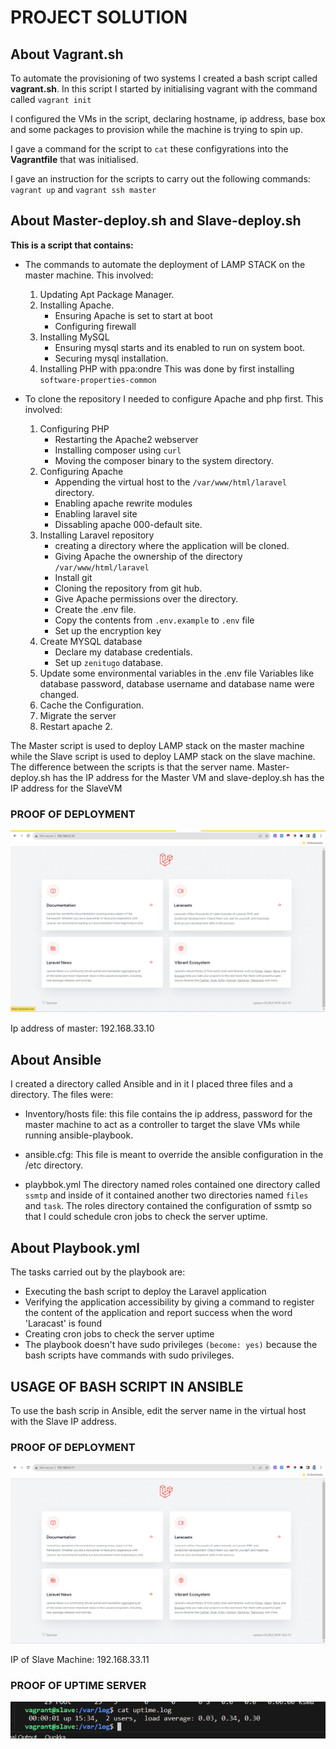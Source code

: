 # PROJECT SOLUTION 

## About Vagrant.sh
To automate the provisioning of two systems I created a bash script called **vagrant.sh**.
In this script I started by initialising vagrant with the command called `vagrant init`

I configured the VMs in the script, declaring hostname, ip address, base box and some packages to provision while the machine is trying to spin up.

I gave a command for the script to `cat` these configyrations into the **Vagrantfile** that was initialised.


I gave an instruction for the scripts to carry out the following commands:  `vagrant up` and `vagrant ssh master`

## About Master-deploy.sh and Slave-deploy.sh
**This is a script that contains:**
- The commands to automate the deployment of LAMP STACK on the master machine. This involved:
    
    1. Updating Apt Package Manager.
    2. Installing Apache.
        - Ensuring Apache is set to start at boot
        - Configuring firewall
    3. Installing MySQL
        - Ensuring mysql starts and its enabled to run on system boot.
        - Securing mysql installation.
    4. Installing PHP with ppa:ondre
        This was done by first installing `software-properties-common`
    
- To clone the repository I needed to configure Apache and php first. This involved:

    1. Configuring PHP
        - Restarting the Apache2 webserver
        - Installing composer using `curl`
        - Moving the composer binary to the system directory.
    2. Configuring Apache
        - Appending the virtual host to the `/var/www/html/laravel` directory.
        - Enabling apache rewrite modules
        - Enabling laravel site
        - Dissabling apache 000-default site.
    3. Installing Laravel repository
        - creating a directory where the application will be cloned.
        - Giving Apache the ownership of the directory `/var/www/html/laravel`
        - Install git 
        - Cloning the repository from git hub.
        - Give Apache permissions over the directory.
        - Create the .env file.
        - Copy the contents from `.env.example` to `.env` file
        - Set up the encryption key
    4. Create MYSQL database
        - Declare my database credentials.
        - Set up `zenitugo` database.
    5. Update some environmental variables in the .env file
          Variables like database password, database username and database name were changed.
    6. Cache the Configuration.
    7. Migrate the server
    8. Restart apache 2.
 
The Master script is used to deploy LAMP stack on the master machine while the Slave script is used to deploy LAMP stack on the slave machine. The difference between the scripts is that the server name. Master-deploy.sh has the IP address for the Master VM and slave-deploy.sh has the IP address for the SlaveVM  

### PROOF OF DEPLOYMENT

![laravel app deployed on master](./Access%20to%20Laravel%20Application%20with%20Master%20VM.png)

Ip address of master: 192.168.33.10


## About Ansible
I created a directory called Ansible and in it I placed three files and a directory. The files were:

- Inventory/hosts file: this file contains the ip address, password for the master machine to act as a controller to target the slave VMs while running ansible-playbook.

- ansible.cfg: This file is meant to override the ansible configuration in the  /etc directory. 

- playbbok.yml
The directory named roles contained one directory called `ssmtp` and  inside of it contained another two directories named `files` and `task`. The roles directory contained the configuration of ssmtp so that I could schedule cron jobs to check the server uptime.


## About Playbook.yml
The tasks carried out by the playbook are:
- Executing the bash script to deploy the Laravel application
- Verifying the application accessibility by giving a command to register the content of the application and report success when the word 'Laracast' is found
- Creating cron jobs to check the server uptime
- The playbook doesn't have sudo privileges `(become: yes)` because the bash scripts have commands with sudo privileges.


## USAGE OF BASH SCRIPT IN ANSIBLE
To use the bash scrip in Ansible, edit the server name in the virtual host with the Slave IP address.

### PROOF OF DEPLOYMENT
![laravel app deployed on slave](./Access%20to%20Laravel%20Application%20with%20Slave%20VM.png) 

IP of Slave Machine: 192.168.33.11

### PROOF OF UPTIME SERVER
![cron jobs](./uptime%20log.png)
